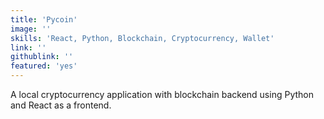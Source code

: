 ```yaml
---
title: 'Pycoin'
image: ''
skills: 'React, Python, Blockchain, Cryptocurrency, Wallet'
link: ''
githublink: ''
featured: 'yes'
---
```


A local cryptocurrency application with blockchain backend using Python and React as a frontend.